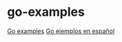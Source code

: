 # go-examples
[Go examples](https://gustavopeiretti.com/en)
[Go ejemplos en español](https://gustavopeiretti.com/es)
